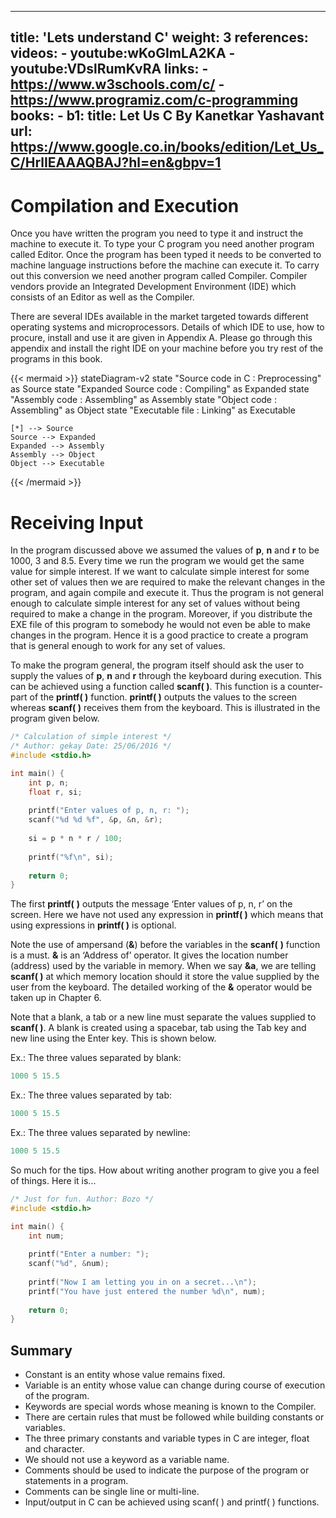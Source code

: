 
---
title: 'Lets understand C'
weight: 3
references:
    videos:
        - youtube:wKoGImLA2KA
        - youtube:VDslRumKvRA
    links:
        - https://www.w3schools.com/c/
        - https://www.programiz.com/c-programming
    books:
        - b1:
            title: Let Us C By Kanetkar Yashavant 
            url: https://www.google.co.in/books/edition/Let_Us_C/HrlIEAAAQBAJ?hl=en&gbpv=1
---

# Compilation and Execution

Once you have written the program you need to type it and instruct the machine to execute it. To type your C program you need another program called Editor. Once the program has been typed it needs to be converted to machine language instructions before the machine can execute it. To carry out this conversion we need another program called Compiler. Compiler vendors provide an Integrated Development Environment (IDE) which consists of an Editor as well as the Compiler.

There are several IDEs available in the market targeted towards different operating systems and microprocessors. Details of which IDE to use, how to procure, install and use it are given in Appendix A. Please go through this appendix and install the right IDE on your machine before you try rest of the programs in this book.


{{< mermaid >}}
stateDiagram-v2
    state "Source code in C : Preprocessing" as Source
    state "Expanded Source code : Compiling" as Expanded
    state "Assembly code : Assembling" as Assembly
    state "Object code : Assembling" as Object
    state "Executable file : Linking" as Executable

    [*] --> Source 
    Source --> Expanded 
    Expanded --> Assembly
    Assembly --> Object
    Object --> Executable 

{{< /mermaid >}}

# Receiving Input
In the program discussed above we assumed the values of **p**, **n** and **r** to be 1000, 3 and 8.5. Every time we run the program we would get the same value for simple interest. If we want to calculate simple interest for some other set of values then we are required to make the relevant changes in the program, and again compile and execute it. Thus the program is not general enough to calculate simple interest for any set of values without being required to make a change in the program. Moreover, if you distribute the EXE file of this program to somebody he would not even be able to make changes in the program. Hence it is a good practice to create a program that is general enough to work for any set of values.

To make the program general, the program itself should ask the user to supply the values of **p**, **n** and **r** through the keyboard during execution. This can be achieved using a function called **scanf( )**. This function is a counter-part of the **printf( )** function. **printf( )** outputs the values to the screen whereas **scanf( )** receives them from the keyboard. This is illustrated in the program given below.
```c
/* Calculation of simple interest */
/* Author: gekay Date: 25/06/2016 */
#include <stdio.h>

int main() {
    int p, n;
    float r, si;
    
    printf("Enter values of p, n, r: ");
    scanf("%d %d %f", &p, &n, &r);
    
    si = p * n * r / 100;
    
    printf("%f\n", si);
    
    return 0;
}

```
The first **printf(** **)** outputs the message ‘Enter values of p, n, r’ on the screen. Here we have not used any expression in **printf( )** which means that using expressions in **printf( )** is optional.

Note the use of ampersand (**&**) before the variables in the **scanf(** **)** function is a must. **&** is an ‘Address of’ operator. It gives the location number (address) used by the variable in memory. When we say **&a**, we are telling **scanf( )** at which memory location should it store the value supplied by the user from the keyboard. The detailed working of the **&** operator would be taken up in Chapter 6.

Note that a blank, a tab or a new line must separate the values supplied to **scanf( )**. A blank is created using a spacebar, tab using the Tab key and new line using the Enter key. This is shown below.


Ex.:  The three values separated by blank:
```c
1000 5 15.5
```
Ex.:  The three values separated by tab:
```c
1000 5 15.5
```
Ex.:  The three values separated by newline:
```c
1000 5 15.5
```
So much for the tips. How about writing another program to give you a feel of things. Here it is...
```c
/* Just for fun. Author: Bozo */
#include <stdio.h>

int main() {
    int num;
    
    printf("Enter a number: ");
    scanf("%d", &num);
    
    printf("Now I am letting you in on a secret...\n");
    printf("You have just entered the number %d\n", num);
    
    return 0;
}

```
## Summary 
- Constant is an entity whose value remains fixed.
- Variable is an entity whose value can change during course of execution of the program.
- Keywords are special words whose meaning is known to the Compiler.
- There are certain rules that must be followed while building constants or variables.
- The three primary constants and variable types in C are integer, float and character.
- We should not use a keyword as a variable name.
- Comments should be used to indicate the purpose of the program or statements in a program.
- Comments can be single line or multi-line.
- Input/output in C can be achieved using scanf( ) and printf( ) functions.
